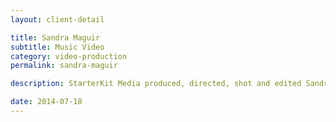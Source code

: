 ```yaml
---
layout: client-detail

title: Sandra Maguir
subtitle: Music Video
category: video-production
permalink: sandra-maguir

description: StarterKit Media produced, directed, shot and edited Sandra's (name here) music video. Shoot locations - Malibu, Echo Park.

date: 2014-07-18
---
```

